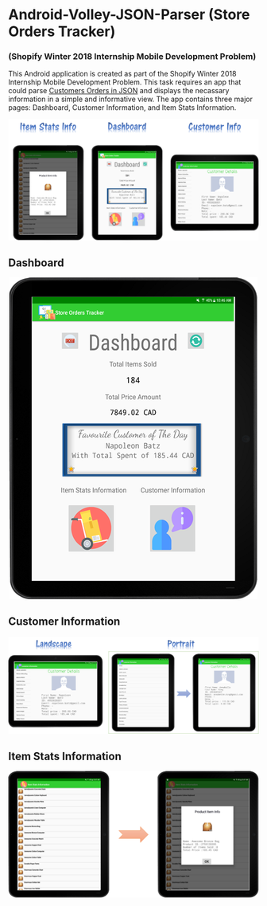 # Android-Volley-JSON-Parser (Store Orders Tracker)
### (Shopify Winter 2018 Internship Mobile Development Problem)

This Android application is created as part of the Shopify Winter 2018 Internship Mobile Development Problem. This task requires an app that could parse [Customers Orders in JSON](https://shopicruit.myshopify.com/admin/orders.json?page=1&access_token=c32313df0d0ef512ca64d5b336a0d7c6) and displays the necassary information in a simple and informative view. The app contains three major pages: Dashboard, Customer Information, and Item Stats Information.  

<p align="center">
  <img src="https://github.com/no131614/Android-Volley-JSON-Parser/blob/master/readme_pictures/Main.png">
</p>

## Dashboard

<p align="center">
  <img src="https://github.com/no131614/Android-Volley-JSON-Parser/blob/master/readme_pictures/Dashboard.png">
</p>

## Customer Information

<p align="center">
  <img src="https://github.com/no131614/Android-Volley-JSON-Parser/blob/master/readme_pictures/Customer_Info.png">
</p>

## Item Stats Information

<p align="center">
  <img src="https://github.com/no131614/Android-Volley-JSON-Parser/blob/master/readme_pictures/Item_Info.png">
</p>
